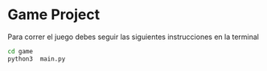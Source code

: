 # Game Project

Para correr el juego debes seguir las siguientes instrucciones en la terminal

``` sh 
cd game
python3  main.py
```
